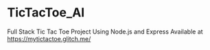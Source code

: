 # TicTacToe_AI

Full Stack Tic Tac Toe Project
Using Node.js and Express
Available at https://mytictactoe.glitch.me/
